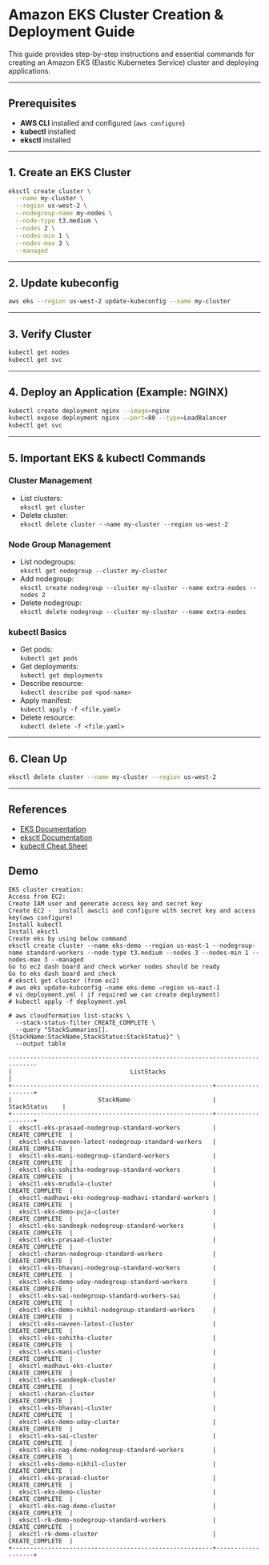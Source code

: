 # Amazon EKS Cluster Creation & Deployment Guide

This guide provides step-by-step instructions and essential commands for creating an Amazon EKS (Elastic Kubernetes Service) cluster and deploying applications.

---

## Prerequisites

- **AWS CLI** installed and configured (`aws configure`)
- **kubectl** installed
- **eksctl** installed

---

## 1. Create an EKS Cluster

```bash
eksctl create cluster \
  --name my-cluster \
  --region us-west-2 \
  --nodegroup-name my-nodes \
  --node-type t3.medium \
  --nodes 2 \
  --nodes-min 1 \
  --nodes-max 3 \
  --managed
```

---

## 2. Update kubeconfig

```bash
aws eks --region us-west-2 update-kubeconfig --name my-cluster
```

---

## 3. Verify Cluster

```bash
kubectl get nodes
kubectl get svc
```

---

## 4. Deploy an Application (Example: NGINX)

```bash
kubectl create deployment nginx --image=nginx
kubectl expose deployment nginx --port=80 --type=LoadBalancer
kubectl get svc
```

---

## 5. Important EKS & kubectl Commands

### Cluster Management

- List clusters:  
  `eksctl get cluster`
- Delete cluster:  
  `eksctl delete cluster --name my-cluster --region us-west-2`

### Node Group Management

- List nodegroups:  
  `eksctl get nodegroup --cluster my-cluster`
- Add nodegroup:  
  `eksctl create nodegroup --cluster my-cluster --name extra-nodes --nodes 2`
- Delete nodegroup:  
  `eksctl delete nodegroup --cluster my-cluster --name extra-nodes`

### kubectl Basics

- Get pods:  
  `kubectl get pods`
- Get deployments:  
  `kubectl get deployments`
- Describe resource:  
  `kubectl describe pod <pod-name>`
- Apply manifest:  
  `kubectl apply -f <file.yaml>`
- Delete resource:  
  `kubectl delete -f <file.yaml>`

---

## 6. Clean Up

```bash
eksctl delete cluster --name my-cluster --region us-west-2
```

---

## References

- [EKS Documentation](https://docs.aws.amazon.com/eks/latest/userguide/getting-started.html)
- [eksctl Documentation](https://eksctl.io/)
- [kubectl Cheat Sheet](https://kubernetes.io/docs/reference/kubectl/cheatsheet/)

## Demo
```
EKS cluster creation:
Access from EC2:
Create IAM user and generate access key and secret key
Create EC2 -  install awscli and configure with secret key and access key(aws configure)
Install kubectl
Install eksctl
Create eks by using below command
eksctl create cluster --name eks-demo --region us-east-1 --nodegroup-name standard-workers --node-type t3.medium --nodes 3 --nodes-min 1 --nodes-max 3 --managed
Go to ec2 dash board and check worker nodes should be ready
Go to eks dash board and check
# eksctl get cluster (from ec2)
# aws eks update-kubconfig –name eks-demo –region us-east-1
# vi deployment.yml ( if required we can create deployment)
# kubectl apply -f deployment.yml

# aws cloudformation list-stacks \
  --stack-status-filter CREATE_COMPLETE \
  --query "StackSummaries[].{StackName:StackName,StackStatus:StackStatus}" \
  --output table

------------------------------------------------------------------------------
|                                 ListStacks                                 |
+--------------------------------------------------------+-------------------+
|                        StackName                       |    StackStatus    |
+--------------------------------------------------------+-------------------+
|  eksctl-eks-prasaad-nodegroup-standard-workers         |  CREATE_COMPLETE  |
|  eksctl-eks-naveen-latest-nodegroup-standard-workers   |  CREATE_COMPLETE  |
|  eksctl-eks-mani-nodegroup-standard-workers            |  CREATE_COMPLETE  |
|  eksctl-eks-sohitha-nodegroup-standard-workers         |  CREATE_COMPLETE  |
|  eksctl-eks-mrudula-cluster                            |  CREATE_COMPLETE  |
|  eksctl-madhavi-eks-nodegroup-madhavi-standard-workers |  CREATE_COMPLETE  |
|  eksctl-eks-demo-puja-cluster                          |  CREATE_COMPLETE  |
|  eksctl-eks-sandeepk-nodegroup-standard-workers        |  CREATE_COMPLETE  |
|  eksctl-eks-prasaad-cluster                            |  CREATE_COMPLETE  |
|  eksctl-charan-nodegroup-standard-workers              |  CREATE_COMPLETE  |
|  eksctl-eks-bhavani-nodegroup-standard-workers         |  CREATE_COMPLETE  |
|  eksctl-eks-demo-uday-nodegroup-standard-workers       |  CREATE_COMPLETE  |
|  eksctl-eks-sai-nodegroup-standard-workers-sai         |  CREATE_COMPLETE  |
|  eksctl-eks-demo-nikhil-nodegroup-standard-workers     |  CREATE_COMPLETE  |
|  eksctl-eks-naveen-latest-cluster                      |  CREATE_COMPLETE  |
|  eksctl-eks-sohitha-cluster                            |  CREATE_COMPLETE  |
|  eksctl-eks-mani-cluster                               |  CREATE_COMPLETE  |
|  eksctl-madhavi-eks-cluster                            |  CREATE_COMPLETE  |
|  eksctl-eks-sandeepk-cluster                           |  CREATE_COMPLETE  |
|  eksctl-charan-cluster                                 |  CREATE_COMPLETE  |
|  eksctl-eks-bhavani-cluster                            |  CREATE_COMPLETE  |
|  eksctl-eks-demo-uday-cluster                          |  CREATE_COMPLETE  |
|  eksctl-eks-sai-cluster                                |  CREATE_COMPLETE  |
|  eksctl-eks-nag-demo-nodegroup-standard-workers        |  CREATE_COMPLETE  |
|  eksctl-eks-demo-nikhil-cluster                        |  CREATE_COMPLETE  |
|  eksctl-eks-prasad-cluster                             |  CREATE_COMPLETE  |
|  eksctl-eks-demo-cluster                               |  CREATE_COMPLETE  |
|  eksctl-eks-nag-demo-cluster                           |  CREATE_COMPLETE  |
|  eksctl-rk-demo-nodegroup-standard-workers             |  CREATE_COMPLETE  |
|  eksctl-rk-demo-cluster                                |  CREATE_COMPLETE  |
+--------------------------------------------------------+-------------------+
```
